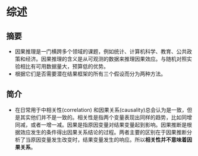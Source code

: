 # 综述
## 摘要
* 因果推理是一门横跨多个领域的课题，例如统计、计算机科学、教育、公共政策和经济。因果推理的含义是从可观测的数据来推理因果效应。与随机对照实验相比有可用数据量大，预算低的优势。
* 根据它们是否需要潜在结果框架的所有三个假设而分为两种方法。
## 简介
* 在日常用于中相关性(correlation) 和因果关系(causality)总会认为是一致，但是其实他们并不是一致的。相关性是指两个变量表现出同样的趋势，比如同增同减，或者一增一减。因果是指原因变量对结果变量起到影响。因果推断是根据效应发生的条件得出因果关系结论的过程。两者主要的区别在于因果推断分析了当原因变量发生改变时，结果变量发生的响应。所以**相关性并不意味着因果关系**。